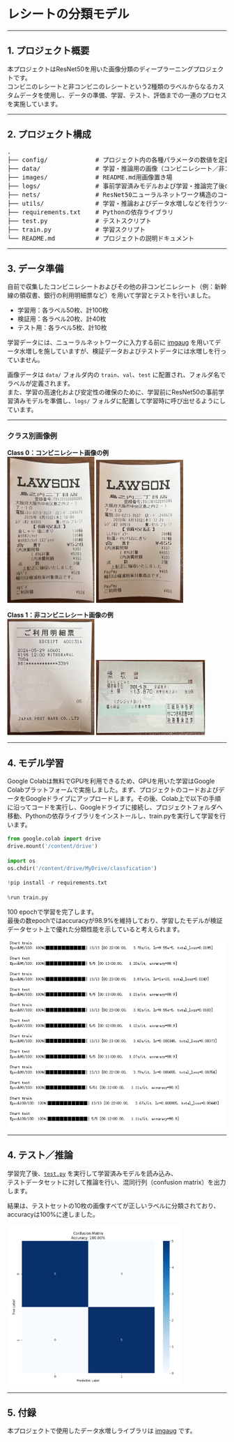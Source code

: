 # レシートの分類モデル

---

## 1. プロジェクト概要

本プロジェクトはResNet50を用いた画像分類のディープラーニングプロジェクトです。  
コンビニのレシートと非コンビニのレシートという2種類のラベルからなるカスタムデータを使用し、データの準備、学習、テスト、評価までの一連のプロセスを実施しています。

---

## 2. プロジェクト構成

<pre>
.
├── config/             # プロジェクト内の各種パラメータの数値を定義するyamlファイルを含む
├── data/               # 学習・推論用の画像（コンビニレシート／非コンビニレシート）を含むフォルダ
├── images/             # README.md用画像置き場
├── logs/               # 事前学習済みモデルおよび学習・推論完了後の保存ファイルを配置するフォルダ
├── nets/               # ResNet50ニューラルネットワーク構造のコードを含む
├── utils/              # 学習・推論およびデータ水増しなどを行うツールコードを含む
├── requirements.txt    # Pythonの依存ライブラリ
├── test.py             # テストスクリプト
├── train.py            # 学習スクリプト
└── README.md           # プロジェクトの説明ドキュメント
</pre>

---

## 3. データ準備

自前で収集したコンビニレシートおよびその他の非コンビニレシート（例：新幹線の領収書、銀行の利用明細票など）を用いて学習とテストを行いました。  

- 学習用：各ラベル50枚、計100枚  
- 検証用：各ラベル20枚、計40枚  
- テスト用：各ラベル5枚、計10枚  

学習データには、ニューラルネットワークに入力する前に [imgaug](https://github.com/aleju/imgaug) を用いてデータ水増しを施していますが、検証データおよびテストデータには水増しを行っていません。

画像データは `data/` フォルダ内の `train`、`val`、`test` に配置され、フォルダ名でラベルが定義されます。  
また、学習の高速化および安定性の確保のために、学習前にResNet50の事前学習済みモデルを準備し、`logs/` フォルダに配置して学習時に呼び出せるようにしています。

---

### クラス別画像例

**Class 0：コンビニレシート画像の例**  
<img src="images/image1.png" width="200"/> <img src="images/image2.png" width="200"/>

**Class 1：非コンビニレシート画像の例**  
<img src="images/image3.png" width="200"/> <img src="images/image4.png" width="250"/>

---

## 4. モデル学習

Google Colabは無料でGPUを利用できるため、GPUを用いた学習はGoogle Colabプラットフォームで実施しました。まず、プロジェクトのコードおよびデータをGoogleドライブにアップロードします。その後、Colab上で以下の手順に沿ってコードを実行し、Googleドライブに接続し、プロジェクトフォルダへ移動、Pythonの依存ライブラリをインストールし、train.pyを実行して学習を行います。

```python
from google.colab import drive
drive.mount('/content/drive')

import os
os.chdir('/content/drive/MyDrive/classfication')

!pip install -r requirements.txt

%run train.py
```

100 epochで学習を完了します。  
最後の数epochではaccuracyが98.9%を維持しており、学習したモデルが検証データセット上で優れた分類性能を示していると考えられます。

![train_process](images/image5.png)

---

## 4. テスト／推論

学習完了後、[`test.py`](./test.py) を実行して学習済みモデルを読み込み、  
テストデータセットに対して推論を行い、混同行列（confusion matrix）を出力します。  

結果は、テストセットの10枚の画像すべてが正しいラベルに分類されており、  
accuracyは100%に達しました。

<img src="images/image6.png" width="400" />

---

## 5. 付録

本プロジェクトで使用したデータ水増しライブラリは [imgaug](https://github.com/aleju/imgaug) です。

